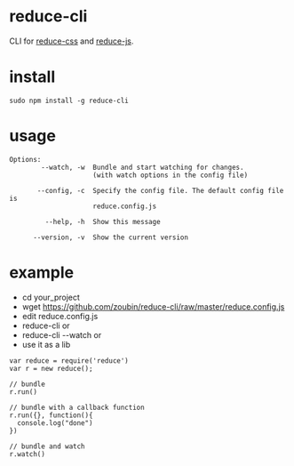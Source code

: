 # reduce-cli
CLI for [reduce-css](https://github.com/zoubin/reduce-css) and [reduce-js](https://github.com/zoubin/reduce-js).

# install

```
sudo npm install -g reduce-cli
```

# usage

```
Options:
        --watch, -w  Bundle and start watching for changes.
                     (with watch options in the config file)

       --config, -c  Specify the config file. The default config file is
                     reduce.config.js

         --help, -h  Show this message

      --version, -v  Show the current version
```

# example

* cd your_project
* wget https://github.com/zoubin/reduce-cli/raw/master/reduce.config.js
* edit reduce.config.js
* reduce-cli
    or
* reduce-cli --watch
    or 
* use it as a lib
```
var reduce = require('reduce')
var r = new reduce();

// bundle
r.run()

// bundle with a callback function
r.run({}, function(){
  console.log("done")
})

// bundle and watch
r.watch()

```
